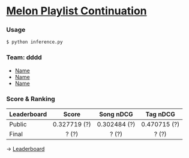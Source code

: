 # [Melon Playlist Continuation](https://arena.kakao.com/c/7)

### Usage
```bash
$ python inference.py
```

### Team: dddd
- [Name](https://github.com)
- [Name](https://github.com)
- [Name](https://github.com)

### Score & Ranking

Leaderboard | Score | Song nDCG | Tag nDCG
---|:---:|:---:|:---:
Public | 0.327719 (?) | 0.302484 (?) | 0.470715 (?)
Final | ? (?) | ? (?) | ? (?)

&#8594; [Leaderboard](https://arena.kakao.com/c/7/leaderboard)